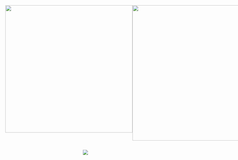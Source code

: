 <div style="display: flex; justify-content: space-around;">
    <img src="https://github-readme-stats.vercel.app/api?username=2daniell&theme=midnight-purple&show_icons=true&hide_border=true&count_private=true" width="400" />
    <img src="https://github-readme-streak-stats.herokuapp.com/?user=2daniell&theme=midnight-purple&hide_border=true" width="425" />
</div>

##

<p align="center">
  <a href="https://github.com/2Daniell">
    <img src="https://skillicons.dev/icons?i=java,spring,mysql,postgresql,git"/>
  </a>
</p>

##
